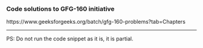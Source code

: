 ### Code solutions to GFG-160 initiative
<link href="https://www.geeksforgeeks.org/batch/gfg-160-problems?tab=Chapters">https://www.geeksforgeeks.org/batch/gfg-160-problems?tab=Chapters</link>
<hr/>
PS: Do not run the code snippet as it is, it is partial.
